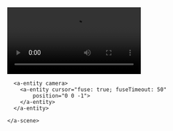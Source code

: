 <!doctype HTML>
<html>
<script src="https://aframe.io/releases/0.6.1/aframe.min.js"></script>
<script src="https://cdn.rawgit.com/jeromeetienne/AR.js/1.5.0/aframe/build/aframe-ar.js"> </script>
<script src="https://maxramgraber.github.io/TestAR/play-on-window-click.js"></script>     
 	
  <body style='margin : 0px; overflow: hidden;'>
    <a-scene embedded arjs='sourceType: webcam; debugUIEnabled: false;'>
      <a-assets> 
        <video id="video" autoplay loop="false" src="https://maxramgraber.github.io/TestAR/testvid.mp4"></video> 
      </a-assets>  	
      <a-marker preset='kanji'>
        <a-entity rotation="-90 0 0" scale="0.5 0.5 0.5">
          <a-video src="#video" width="3.5" height="2" position="0 0.5 0.2" play-on-window-click></a-video>
        </a-entity>
      </a-marker>
      
      <a-entity camera>
        <a-entity cursor="fuse: true; fuseTimeout: 50"
            position="0 0 -1">
        </a-entity>
      </a-entity>
      
    </a-scene>
  </body>
</html>
